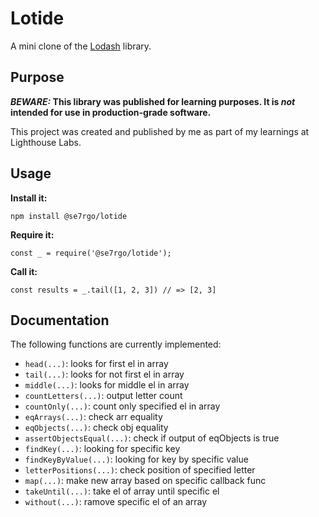 # Lotide

A mini clone of the [Lodash](https://lodash.com) library.

## Purpose

**_BEWARE:_ This library was published for learning purposes. It is _not_ intended for use in production-grade software.**

This project was created and published by me as part of my learnings at Lighthouse Labs. 

## Usage

**Install it:**

`npm install @se7rgo/lotide`

**Require it:**

`const _ = require('@se7rgo/lotide');`

**Call it:**

`const results = _.tail([1, 2, 3]) // => [2, 3]`

## Documentation

The following functions are currently implemented:

* `head(...)`: looks for first el in array
* `tail(...)`: looks for not first el in array
* `middle(...)`: looks for middle el in array
* `countLetters(...)`: output letter count
* `countOnly(...)`: count only specified el in array
* `eqArrays(...)`: check arr equality
* `eqObjects(...)`: check obj equality
* `assertObjectsEqual(...)`: check if output of eqObjects is true
* `findKey(...)`: looking for specific key
* `findKeyByValue(...)`: looking for key by specific value
* `letterPositions(...)`: check position of specified letter
* `map(...)`: make new array based on specific callback func
* `takeUntil(...)`: take el of array until specific el
* `without(...)`: ramove specific el of an array
